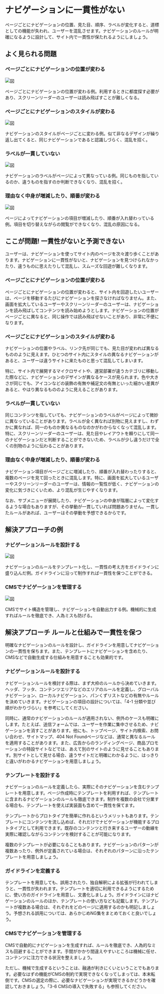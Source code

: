 # ナビゲーションに一貫性がない

ページごとにナビゲーションの位置、見た目、順序、ラベルが変化すると、道標としての機能が失われ、ユーザーを混乱させます。ナビゲーションのルールが明確になるように設計して、サイト内で一貫性が保たれるようにしましょう。

## よく見られる問題

### ページごとにナビゲーションの位置が変わる

![図](../img/4-3-ng01.png)

ページごとにナビゲーションの位置が変わる例。利用するときに都度探す必要があり、スクリーンリーダーのユーザーは読み飛ばすことが難しくなる。

### ページごとにナビゲーションのスタイルが変わる

![図](../img/4-3-ng02.png)

ナビゲーションのスタイルがページごとに変わる例。似て非なるデザインが繰り返し出てくると、同じナビゲーションであると認識しづらく、混乱を招く。

### ラベルが一貫していない

![図](../img/4-3-ng03.png)

ナビゲーションのラベルがページによって異なっている例。同じものを指しているのか、違うものを指すのか判断できなくなり、混乱を招く。

### 理由なく中身が増減したり、順番が変わる

![図](../img/4-3-ng04.png)

ページによってナビゲーションの項目が増減したり、順番が入れ替わっている例。項目を切り替えながらの閲覧ができなくなり、混乱の原因になる。

## ここが問題! 一貫性がないと予測できない

ユーザーは、ナビゲーションを使ってサイト内のページを次々渡り歩くことがあります。ナビゲーションに一貫性がないと、ナビゲーションを見つけられなかったり、違うものに思えたりして混乱し、スムーズな回遊が難しくなります。

### ページごとにナビゲーションの位置が変わる

ページごとにナビゲーションの位置が変わると、サイト内を回遊したいユーザーは、ページを移動するたびにナビゲーションを探さなければなりません。また、画面を拡大しているユーザーやスクリーンリーダーのユーザーは、ナビゲーションを読み飛ばしてコンテンツを読み始めようとします。ナビゲーションの位置がページごとに異なると、同じ操作では読み飛ばせないことがあり、非常に不便になります。

### ページごとにナビゲーションのスタイルが変わる

ナビゲーションの位置やラベル、リンク先が同じでも、見た目が変われば異なるもののように見えます。ひとつのサイト内にスタイルの異なるナビゲーションがあると、ユーザーは違うサイトに来たものと思って混乱してしまいます。

特に、サイト内で展開するマイクロサイトや、運営部署が違うカテゴリに移動した際などに、ナビゲーションのデザインが異なるケースが見られます。色や大きさが同じでも、アイコンなどの装飾の有無や補足文の有無といった細かい差異があると、やはり異なるもののように見えることがあります。

### ラベルが一貫していない

同じコンテンツを指していても、ナビゲーションのラベルがページによって微妙に異なっていることがあります。ラベルが全く異なれば別物に見えますし、わずかに異なれば、同一のものか異なるものなのかがわからなくなって混乱します。特に、スクリーンリーダーのユーザーは、見た目やレイアウトを頼りにして同一のナビゲーションだと判断することができないため、ラベルが少し違うだけで全くの別物のように伝わることがあります。

### 理由なく中身が増減したり、順番が変わる

ナビゲーション項目がページごとに増減したり、順番が入れ替わったりすると、複数のページを見て回ったときに混乱します。特に、画面を拡大しているユーザーやスクリーンリーダーのユーザーは、情報の一覧性が低く、ナビゲーションの変化に気づきにくいため、より混乱が生じやすくなります。

なお、サブメニューが展開したり、ナビゲーションの中身が階層によって変化するような場合もありますが、その挙動が一貫していれば問題ありません。一貫したルールがあれば、ユーザーはその挙動を予想できるからです。

## 解決アプローチの例

### ナビゲーションルールを設計する

![図](../img/4-3-ok01.png)

ナビゲーションのルールをテンプレート化し、一貫性の考え方をガイドラインに盛り込んだ例。ガイドラインに沿って制作すれば一貫性を保つことができる。

### CMSでナビゲーションを管理する

![図](../img/4-3-ok02.png)

CMSでサイト構造を管理し、ナビゲーションを自動出力する例。機械的に生成すればルールを徹底でき、人為ミスも防げる。

## 解決アプローチ ルールと仕組みで一貫性を保つ

明確なナビゲーションのルールを設計し、ガイドラインを用意してナビゲーションの一貫性を保ちます。また、テンプレートにナビゲーションを含めたり、CMSなどで自動生成する仕組みを用意することも効果的です。

### ナビゲーションルールを設計する

ナビゲーションルールを検討する際は、まず大枠のルールから決めていきます。ヘッダ、フッタ、コンテンツエリアなどのエリアのルールを定義し、グローバルナビゲーション、ローカルナビゲーション、パンくずリストなどの有無やルールを決めていきます。ナビゲーションの項目の設計については、「4-1 分類や並び順がわかりづらい」を参考にしてください。

同時に、通常のナビゲーションのルールが適用されない、例外のケースも明確にします。たとえば、送信フォームでは、ユーザーを作業に集中させるため、ナビゲーションを消すことがあります。他にも、トップページ、サイト内検索、お問い合わせ、サイトマップ、404 Not Foundページなどは、通常と異なるルールを適用することがあります。また、広告からのランディングページ、商品プロモーションの特設サイトなどでは、あえて別のサイトのように見せることもあります。別サイトとして見せる場合、違うサイトだと明確にわかるように、はっきりと違いがわかるナビゲーションを用意しましょう。

### テンプレートを設計する

ナビゲーションのルールを定義したら、実際にそのナビゲーションを含むテンプレートを用意します。ページ作成時にテンプレートを利用すれば、テンプレートに含まれるナビゲーションのルールも徹底できます。制作を複数の会社で分業する場合も、テンプレートを使えば実装面も含めて一貫性を保てます。

テンプレートからプロトタイプを簡単に作れるというメリットもあります。テンプレートにコンテンツを流し込めば、それだけでナビゲーションが機能するプロトタイプとして利用できます。既存のコンテンツと行き来するユーザーの動線を実際に確認しながらコンテンツを検討することが可能になります。

複数のテンプレートが必要になることもあります。ナビゲーションのパターンが複数あったり、例外が定義されている場合は、それぞれのパターンに沿ったテンプレートを用意しましょう。

### ガイドラインを定義する

テンプレートを用意しても、誤用されたり、独自解釈による拡張が行われてしまうと、一貫性が失われます。テンプレートを適切に利用できるようにするために、使い方のガイドラインを用意し、文書化しましょう。ガイドラインにはナビゲーションのルールのほか、テンプレートの使い方なども記載します。テンプレートが複数ある場合は、それぞれをどのページに適用するのかも明記しましょう。予想される誤用については、あらかじめNG集をまとめておくと良いでしょう。

### CMSでナビゲーションを管理する

CMSで自動的にナビゲーションを生成すれば、ルールを徹底でき、人為的なミスも回避することができます。手間がかかり間違えやすいところは機械に任せ、コンテンツに注力できる状況を整えましょう。

ただし、機械で生成するということは、融通が利きにくいということでもあります。必要なはずの機能がCMSの制約で実現できなくなってしまっては、本末転倒です。CMSの選定の際に、必要なナビゲーションが実現できるかどうかを確認しておきましょう。「3-6 CMSの導入で失敗する」も参照してください。
